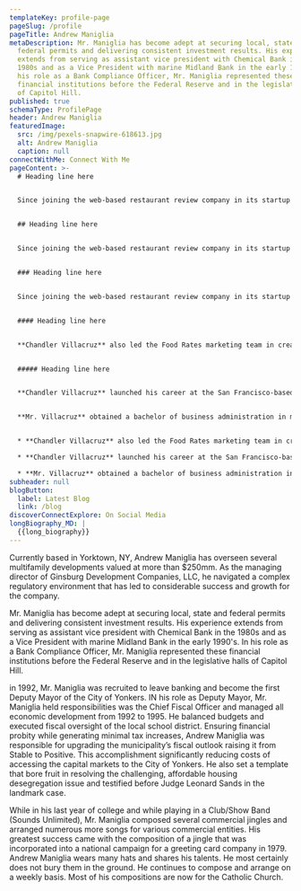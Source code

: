 ```yaml
---
templateKey: profile-page
pageSlug: /profile
pageTitle: Andrew Maniglia
metaDescription: Mr. Maniglia has become adept at securing local, state and
  federal permits and delivering consistent investment results. His experience
  extends from serving as assistant vice president with Chemical Bank in the
  1980s and as a Vice President with marine Midland Bank in the early 1990's. In
  his role as a Bank Compliance Officer, Mr. Maniglia represented these
  financial institutions before the Federal Reserve and in the legislative halls
  of Capitol Hill.
published: true
schemaType: ProfilePage
header: Andrew Maniglia
featuredImage:
  src: /img/pexels-snapwire-618613.jpg
  alt: Andrew Maniglia
  caption: null
connectWithMe: Connect With Me
pageContent: >-
  # Heading line here


  Since joining the web-based restaurant review company in its startup phase, **Chandler Villacruz** has spearheaded market research activities that have allowed the firm to build effective advertising campaigns and achieve sound business growth.


  ## Heading line here


  Since joining the web-based restaurant review company in its startup phase, **Chandler Villacruz** has spearheaded market research activities that have allowed the firm to build effective advertising campaigns and achieve sound business growth.


  ### Heading line here


  Since joining the web-based restaurant review company in its startup phase, **Chandler Villacruz** has spearheaded market research activities that have allowed the firm to build effective advertising campaigns and achieve sound business growth.


  #### Heading line here


  **Chandler Villacruz** also led the Food Rates marketing team in creating a successful *user rewards program* that boosted online signups by 10,000 accounts in its first 30 days. For his achievements in his field, the [San Francisco Business Times](file:///home/surajit/Downloads/executives%20(2)/executives/profile.html#) recognized him as one of its “40 Under 40” *business leaders* in 2014.


  ##### Heading line here


  **Chandler Villacruz** launched his career at the San Francisco-based Healthy Living. After only six years with the firm, he advanced from his position of marketing associate to the role of marketing director.


  **Mr. Villacruz** obtained a bachelor of business administration in marketing from the Mays Business School at Texas A&M University, where he pursued the Advertising Strategy career track. Subsequently, he earned a master of science in marketing at the University of Southern California.


  * **Chandler Villacruz** also led the Food Rates marketing team in creating a successful *user rewards program* that boosted online signups by 10,000 accounts in its first 30 days. For his achievements in his field, the [San Francisco Business Times](file:///home/surajit/Downloads/executives%20(2)/executives/profile.html#) recognized him as one of its “40 Under 40” *business leaders* in 2014.

  * **Chandler Villacruz** launched his career at the San Francisco-based Healthy Living. After only six years with the firm, he advanced from his position of marketing associate to the role of marketing director.

  * **Mr. Villacruz** obtained a bachelor of business administration in marketing from the Mays Business School at Texas A&M University, where he pursued the Advertising Strategy career track. Subsequently, he earned a master of science in marketing at the University of Southern California.
subheader: null
blogButton:
  label: Latest Blog
  link: /blog
discoverConnectExplore: On Social Media
longBiography_MD: |
  {{long_biography}}
---
```

Currently based in Yorktown, NY, Andrew Maniglia has overseen several multifamily developments valued at more than $250mm. As the managing director of Ginsburg Development Companies, LLC, he navigated a complex regulatory environment that has led to considerable success and growth for the company.

Mr. Maniglia has become adept at securing local, state and federal permits and delivering consistent investment results. His experience extends from serving as assistant vice president with Chemical Bank in the 1980s and as a Vice President with marine Midland Bank in the early 1990's. In his role as a Bank Compliance Officer, Mr. Maniglia represented these financial institutions before the Federal Reserve and in the legislative halls of Capitol Hill.

in 1992, Mr. Maniglia was recruited to leave banking and become the first Deputy Mayor of the City of Yonkers. IN his role as Deputy Mayor, Mr. Maniglia held responsibilities was the Chief Fiscal Officer and managed all economic development from 1992 to 1995. He balanced budgets and executed fiscal oversight of the local school district. Ensuring financial probity while generating minimal tax increases, Andrew Maniglia was responsible for upgrading the municipality’s fiscal outlook raising it from Stable to Positive. This accomplishment significantly reducing costs of accessing the capital markets to the City of Yonkers. He also set a template that bore fruit in resolving the challenging, affordable housing desegregation issue and testified before Judge Leonard Sands in the landmark case.

While in his last year of college and while playing in a Club/Show Band (Sounds Unlimited), Mr. Maniglia composed several commercial jingles and arranged numerous more songs for various commercial entities. His greatest success came with the composition of a jingle that was incorporated into a national campaign for a greeting card company in 1979. Andrew Maniglia wears many hats and shares his talents. He most certainly does not bury them in the ground. He continues to compose and arrange on a weekly basis. Most of his compositions are now for the Catholic Church.